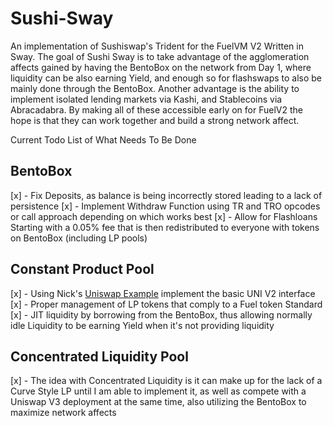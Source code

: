 # Sushi-Sway

An implementation of Sushiswap's Trident for the FuelVM V2 Written in Sway. The goal of Sushi Sway is to take advantage of the agglomeration affects gained by having the BentoBox on the network from Day 1, where liquidity can be also earning Yield, and enough so for flashswaps to also be mainly done through the BentoBox. Another advantage is the ability to implement isolated lending markets via Kashi, and Stablecoins via Abracadabra. By making all of these accessible early on for FuelV2 the hope is that they can work together and build a strong network affect.

Current Todo List of What Needs To Be Done


## BentoBox
[x] - Fix Deposits, as balance is being incorrectly stored leading to a lack of persistence
[x] - Implement Withdraw Function using TR and TRO opcodes or call approach depending on which works best
[x] - Allow for Flashloans Starting with a 0.05% fee that is then redistributed to everyone with tokens on BentoBox (including LP pools)

## Constant Product Pool

[x] - Using Nick's [Uniswap Example](https://github.com/FuelLabs/sway/issues/396#issuecomment-975465542) implement the basic UNI V2 interface
[x] - Proper management of LP tokens that comply to a Fuel token Standard
[x] - JIT liquidity by borrowing from the BentoBox, thus allowing normally idle Liquidity to be earning Yield when it's not providing liquidity

## Concentrated Liquidity Pool

[x] - The idea with Concentrated Liquidity is it can make up for the lack of a Curve Style LP until I am able to implement it, as well as compete with a Uniswap V3 deployment at the same time, also utilizing the BentoBox to maximize network affects
